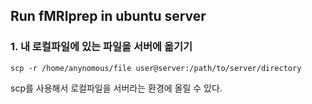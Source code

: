 ## Run fMRIprep in ubuntu server

### 1. 내 로컬파일에 있는 파일을 서버에 옮기기

~~~linux
scp -r /home/anynomous/file user@server:/path/to/server/directory
~~~

scp를 사용해서 로컬파일을 서버라는 환경에 올릴 수 있다.
